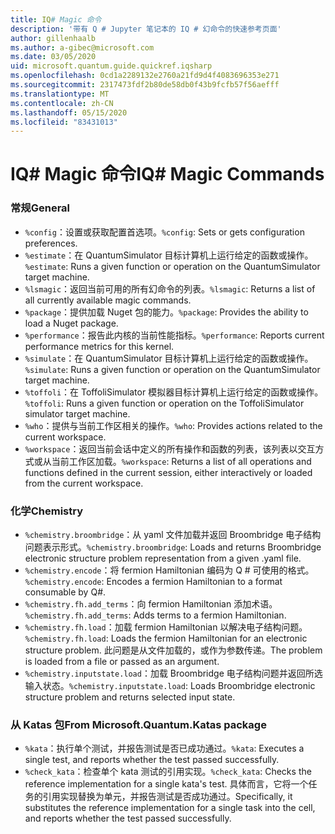 ```yaml
---
title: IQ# Magic 命令
description: '带有 Q # Jupyter 笔记本的 IQ # 幻命令的快速参考页面'
author: gillenhaalb
ms.author: a-gibec@microsoft.com
ms.date: 03/05/2020
uid: microsoft.quantum.guide.quickref.iqsharp
ms.openlocfilehash: 0cd1a2289132e2760a21fd9d4f4083696353e271
ms.sourcegitcommit: 2317473fdf2b80de58db0f43b9fcfb57f56aefff
ms.translationtype: MT
ms.contentlocale: zh-CN
ms.lasthandoff: 05/15/2020
ms.locfileid: "83431013"
---
```

# <a name="iq-magic-commands"></a><span data-ttu-id="9e0c1-103">IQ# Magic 命令</span><span class="sxs-lookup"><span data-stu-id="9e0c1-103">IQ# Magic Commands</span></span>

### <a name="general"></a><span data-ttu-id="9e0c1-104">常规</span><span class="sxs-lookup"><span data-stu-id="9e0c1-104">General</span></span>

- <span data-ttu-id="9e0c1-105">`%config`：设置或获取配置首选项。</span><span class="sxs-lookup"><span data-stu-id="9e0c1-105">`%config`: Sets or gets configuration preferences.</span></span>
- <span data-ttu-id="9e0c1-106">`%estimate`：在 QuantumSimulator 目标计算机上运行给定的函数或操作。</span><span class="sxs-lookup"><span data-stu-id="9e0c1-106">`%estimate`: Runs a given function or operation on the QuantumSimulator target machine.</span></span>
- <span data-ttu-id="9e0c1-107">`%lsmagic`：返回当前可用的所有幻命令的列表。</span><span class="sxs-lookup"><span data-stu-id="9e0c1-107">`%lsmagic`: Returns a list of all currently available magic commands.</span></span>
- <span data-ttu-id="9e0c1-108">`%package`：提供加载 Nuget 包的能力。</span><span class="sxs-lookup"><span data-stu-id="9e0c1-108">`%package`: Provides the ability to load a Nuget package.</span></span>
- <span data-ttu-id="9e0c1-109">`%performance`：报告此内核的当前性能指标。</span><span class="sxs-lookup"><span data-stu-id="9e0c1-109">`%performance`: Reports current performance metrics for this kernel.</span></span>
- <span data-ttu-id="9e0c1-110">`%simulate`：在 QuantumSimulator 目标计算机上运行给定的函数或操作。</span><span class="sxs-lookup"><span data-stu-id="9e0c1-110">`%simulate`: Runs a given function or operation on the QuantumSimulator target machine.</span></span>
- <span data-ttu-id="9e0c1-111">`%toffoli`：在 ToffoliSimulator 模拟器目标计算机上运行给定的函数或操作。</span><span class="sxs-lookup"><span data-stu-id="9e0c1-111">`%toffoli`: Runs a given function or operation on the ToffoliSimulator simulator target machine.</span></span>
- <span data-ttu-id="9e0c1-112">`%who`：提供与当前工作区相关的操作。</span><span class="sxs-lookup"><span data-stu-id="9e0c1-112">`%who`: Provides actions related to the current workspace.</span></span>
- <span data-ttu-id="9e0c1-113">`%workspace`：返回当前会话中定义的所有操作和函数的列表，该列表以交互方式或从当前工作区加载。</span><span class="sxs-lookup"><span data-stu-id="9e0c1-113">`%workspace`: Returns a list of all operations and functions defined in the current session, either interactively or loaded from the current workspace.</span></span>

### <a name="chemistry"></a><span data-ttu-id="9e0c1-114">化学</span><span class="sxs-lookup"><span data-stu-id="9e0c1-114">Chemistry</span></span>

- <span data-ttu-id="9e0c1-115">`%chemistry.broombridge`：从 yaml 文件加载并返回 Broombridge 电子结构问题表示形式。</span><span class="sxs-lookup"><span data-stu-id="9e0c1-115">`%chemistry.broombridge`: Loads and returns Broombridge electronic structure problem representation from a given .yaml file.</span></span>
- <span data-ttu-id="9e0c1-116">`%chemistry.encode`：将 fermion Hamiltonian 编码为 Q # 可使用的格式。</span><span class="sxs-lookup"><span data-stu-id="9e0c1-116">`%chemistry.encode`: Encodes a fermion Hamiltonian to a format consumable by Q#.</span></span>
- <span data-ttu-id="9e0c1-117">`%chemistry.fh.add_terms`：向 fermion Hamiltonian 添加术语。</span><span class="sxs-lookup"><span data-stu-id="9e0c1-117">`%chemistry.fh.add_terms`: Adds terms to a fermion Hamiltonian.</span></span>
- <span data-ttu-id="9e0c1-118">`%chemistry.fh.load`：加载 fermion Hamiltonian 以解决电子结构问题。</span><span class="sxs-lookup"><span data-stu-id="9e0c1-118">`%chemistry.fh.load`: Loads the fermion Hamiltonian for an electronic structure problem.</span></span> <span data-ttu-id="9e0c1-119">此问题是从文件加载的，或作为参数传递。</span><span class="sxs-lookup"><span data-stu-id="9e0c1-119">The problem is loaded from a file or passed as an argument.</span></span>
- <span data-ttu-id="9e0c1-120">`%chemistry.inputstate.load`：加载 Broombridge 电子结构问题并返回所选输入状态。</span><span class="sxs-lookup"><span data-stu-id="9e0c1-120">`%chemistry.inputstate.load`: Loads Broombridge electronic structure problem and returns selected input state.</span></span>

### <a name="from-microsoftquantumkatas-package"></a><span data-ttu-id="9e0c1-121">从 Katas 包</span><span class="sxs-lookup"><span data-stu-id="9e0c1-121">From Microsoft.Quantum.Katas package</span></span>

- <span data-ttu-id="9e0c1-122">`%kata`：执行单个测试，并报告测试是否已成功通过。</span><span class="sxs-lookup"><span data-stu-id="9e0c1-122">`%kata`: Executes a single test, and reports whether the test passed successfully.</span></span>
- <span data-ttu-id="9e0c1-123">`%check_kata`：检查单个 kata 测试的引用实现。</span><span class="sxs-lookup"><span data-stu-id="9e0c1-123">`%check_kata`: Checks the reference implementation for a single kata's test.</span></span>
    <span data-ttu-id="9e0c1-124">具体而言，它将一个任务的引用实现替换为单元，并报告测试是否成功通过。</span><span class="sxs-lookup"><span data-stu-id="9e0c1-124">Specifically, it substitutes the reference implementation for a single task into the cell, and reports whether the test passed successfully.</span></span>
